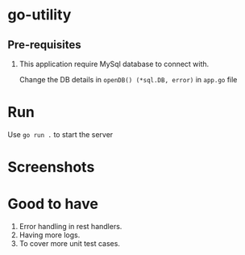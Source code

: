 # go-utility

## Pre-requisites

1. This application require MySql database to connect with.

    Change the DB details in <code>openDB() (*sql.DB, error)</code>  in <code>app.go</code> file


# Run

Use  <code>go run .</code> to start the server


# Screenshots



# Good to have

1. Error handling in rest handlers.
2. Having more logs. 
3. To cover more unit test cases.